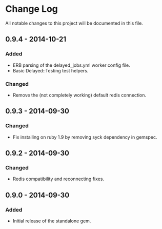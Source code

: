 # Change Log
All notable changes to this project will be documented in this file.

## 0.9.4 - 2014-10-21
### Added
- ERB parsing of the delayed_jobs.yml worker config file.
- Basic Delayed::Testing test helpers.

### Changed
- Remove the (not completely working) default redis connection.

## 0.9.3 - 2014-09-30
### Changed
- Fix installing on ruby 1.9 by removing syck dependency in gemspec.

## 0.9.2 - 2014-09-30
### Changed
- Redis compatibility and reconnecting fixes.

## 0.9.0 - 2014-09-30
### Added
- Initial release of the standalone gem.

